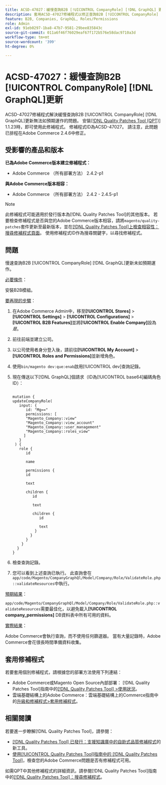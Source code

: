 ```yaml
---
title: ACSD-47027：緩慢查詢B2B [!UICONTROL CompanyRole] [!DNL GraphQL] 更新
description: 套用ACSD-47027修補程式以修正查詢B2B [!UICONTROL CompanyRole] [!DNL GraphQL] 更新速度緩慢的Adobe Commerce問題。
feature: B2B, Companies, GraphQL, Roles/Permissions
role: Admin
exl-id: 91eb0297-1ba8-47b7-9581-29bee835843c
source-git-commit: 011a6f46f76029eaf67f172b576e58dac9710a3d
workflow-type: tm+mt
source-wordcount: '399'
ht-degree: 0%

---
```


# ACSD-47027：緩慢查詢B2B [!UICONTROL CompanyRole] [!DNL GraphQL]更新

ACSD-47027修補程式解決緩慢查詢B2B [!UICONTROL CompanyRole] [!DNL GraphQL]更新無法如預期運作的問題。 安裝[[!DNL Quality Patches Tool (QPT)]](https://experienceleague.adobe.com/en/docs/commerce-operations/tools/quality-patches-tool/quality-patches-tool-to-self-serve-quality-patches) 1.1.23時，即可使用此修補程式。 修補程式ID為ACSD-47027。 請注意，此問題已排程在Adobe Commerce 2.4.6中修正。

## 受影響的產品和版本

**已為Adobe Commerce版本建立修補程式：**
* Adobe Commerce （所有部署方法） 2.4.2-p1

**與Adobe Commerce版本相容：**
* Adobe Commerce （所有部署方法） 2.4.2 - 2.4.5-p1

>[!NOTE]
>
>此修補程式可能適用於發行版本為[!DNL Quality Patches Tool]的其他版本。 若要檢查修補程式是否與您的Adobe Commerce版本相容，請將`magento/quality-patches`套件更新至最新版本，並在[[!DNL Quality Patches Tool]上檢查相容性：搜尋修補程式頁面](https://experienceleague.adobe.com/tools/commerce-quality-patches/index.html)。 使用修補程式ID作為搜尋關鍵字，以尋找修補程式。

## 問題

慢速查詢B2B [!UICONTROL CompanyRole] [!DNL GraphQL]更新未如預期運作。

<u>必要條件</u>：

安裝B2B模組。

<u>要再現的步驟</u>：

1. 在Adobe Commerce Admin中，移至&#x200B;**[!UICONTROL Stores]** > **[!UICONTROL Settings]** > **[!UICONTROL Configurations]** > **[!UICONTROL B2B Features]**&#x200B;並將&#x200B;**[!UICONTROL Enable Company]**&#x200B;設為&#x200B;_是_。
1. 前往前端並建立公司。
1. 以公司使用者身分登入後，請前往&#x200B;**[!UICONTROL My Account]** > **[!UICONTROL Roles and Permissions]**&#x200B;並新增角色。
1. 使用`bin/magento dev:que:enab`啟用[!UICONTROL dev]查詢記錄。
1. 現在傳送以下[!DNL GraphQL]個請求（ID為[!UICONTROL base64]編碼角色ID）：

   <pre><code>
   mutation {
   updateCompanyRole(
      input: {
         id: "Mg=="
         permissions: [
         "Magento_Company::view"
         "Magento_Company::view_account"
         "Magento_Company::user_management"
         "Magento_Company::roles_view"
        ]
      }
    ) {
      role {
         id

         name

         permissions {
         id

         text

         children {
            id

            text

            children {
               id

               text
             }
           }
         }
       }
     }
   }
   </code></pre>

1. 檢查查詢記錄。
1. 您可以看到上述查詢已執行。 此查詢會在`app/code/Magento/CompanyGraphQl/Model/Company/Role/ValidateRole.php::validateResources`中執行。

<u>預期結果</u>：

`app/code/Magento/CompanyGraphQl/Model/Company/Role/ValidateRole.php::validateResources`需要最佳化，以避免載入&#x200B;**[!UICONTROL company_permissions]** DB資料表中所有可用的資料。

<u>實際結果</u>：

Adobe Commerce會執行查詢，而不使用任何篩選器。 當有大量記錄時，Adobe Commerce會花很長時間準備資料收集。

## 套用修補程式

若要套用個別修補程式，請根據您的部署方法使用下列連結：

* Adobe Commerce或Magento Open Source內部部署： [!DNL Quality Patches Tool]指南中的[[!DNL Quality Patches Tool] >使用狀況](/help/tools/quality-patches-tool/usage.md)。
* 雲端基礎結構上的Adobe Commerce：雲端基礎結構上的Commerce指南中的[升級和修補程式>套用修補程式](https://experienceleague.adobe.com/docs/commerce-cloud-service/user-guide/develop/upgrade/apply-patches.html)。 

## 相關閱讀

若要進一步瞭解[!DNL Quality Patches Tool]，請參閱：

* [[!DNL Quality Patches Tool] 已發行：支援知識庫中的自助式品質修補程式](https://experienceleague.adobe.com/en/docs/commerce-operations/tools/quality-patches-tool/quality-patches-tool-to-self-serve-quality-patches)的新工具。
* [使用[!UICONTROL Quality Patches Tool]指南中的 [!DNL Quality Patches Tool]](/help/tools/quality-patches-tool/patches-available-in-qpt/check-patch-for-magento-issue-with-magento-quality-patches.md)，檢查您的Adobe Commerce問題是否有修補程式可用。


如需QPT中其他修補程式的詳細資訊，請參閱[!DNL Quality Patches Tool]指南中的[[!DNL Quality Patches Tool]：搜尋修補程式](https://experienceleague.adobe.com/tools/commerce-quality-patches/index.html)。
